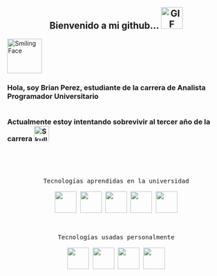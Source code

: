 <h2 align="center">Bienvenido a mi github... <img alt="GIF" src="https://i.pinimg.com/originals/9e/a7/2e/9ea72ef078139ced289852e8a4ea0c5c.gif" width="50" height="50"/></h2>
<img src="https://raw.githubusercontent.com/Tarikul-Islam-Anik/Animated-Fluent-Emojis/master/Emojis/Smilies/Smiling%20Face.png" alt="Smiling Face" width="80" height="80" />

<h3>Hola, soy Brian Perez, estudiante de la carrera de Analista Programador Universitario</h3>
<div style="display:flex">
<h3 style="margin-right:10px">Actualmente estoy intentando sobrevivir al tercer año de la carrera <img src="https://raw.githubusercontent.com/Tarikul-Islam-Anik/Animated-Fluent-Emojis/master/Emojis/Smilies/Skull.png" alt="Skull" width="35" height="35" /> </h3> 
</div>


<br>
<br>

<div style="display:inline-block;" align=center>
<div style="margin: 15px; display: inline-block;">
    <kbd style="margin: 15px; display: inline-block;">
        <kbd>Tecnologías aprendidas en la universidad</kbd>
        <br>
        <br>
        <img width="50px" src="https://cdn.jsdelivr.net/gh/devicons/devicon@latest/icons/java/java-original-wordmark.svg" />
        <img width="50px" src="https://cdn.jsdelivr.net/gh/devicons/devicon@latest/icons/csharp/csharp-plain.svg" />    
        <img width="50px" src="https://cdn.jsdelivr.net/gh/devicons/devicon@latest/icons/visualstudio/visualstudio-original.svg" />
        <img width="50px" src="https://cdn.jsdelivr.net/gh/devicons/devicon@latest/icons/unifiedmodelinglanguage/unifiedmodelinglanguage-original.svg" />
        <img width="50" src="https://img.icons8.com/fluency/48/pascal.png" />
    </kbd>
    </div>
    <div style="margin: 15px; display: inline-block;">
    <kbd>
        <kbd>Tecnologías usadas personalmente</kbd>
        <br>
        <br>
        <img width="50px" src="https://cdn.jsdelivr.net/gh/devicons/devicon@latest/icons/intellij/intellij-original.svg" />
        <img width="50px" src="https://cdn.jsdelivr.net/gh/devicons/devicon@latest/icons/git/git-plain-wordmark.svg" />
        <img width="50px" src="https://cdn.jsdelivr.net/gh/devicons/devicon@latest/icons/dbeaver/dbeaver-original.svg" />
        <img width="50px" src="https://cdn.jsdelivr.net/gh/devicons/devicon@latest/icons/docker/docker-original-wordmark.svg" />
    </kbd>
    </div>
</div>